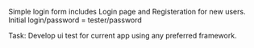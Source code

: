 Simple login form includes Login page and Registeration for new users. Initial login/password = tester/password

Task: Develop ui test for current app using any preferred framework.
